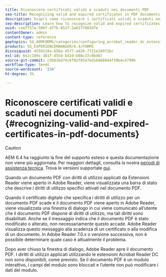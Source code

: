 ```yaml
---
title: Riconoscere certificati validi e scaduti nei documenti PDF
seo-title: Recognizing valid and expired certificates in PDF documents
description: Scopri come riconoscere i certificati validi e scaduti nei documenti PDF.
seo-description: Learn how to recognize valid and expired certificates in PDF documents.
uuid: ceeff57a-586f-4f7b-852f-2a637f003d7e
contentOwner: admin
content-type: reference
geptopics: SG_AEMFORMS/categories/configuring_acrobat_reader_dc_extensions
products: SG_EXPERIENCEMANAGER/6.4/FORMS
discoiquuid: 4559218a-65ba-4577-ad26-7721e28971bc
exl-id: 6e2c109c-381f-455d-bd1d-b08c37c0bd67
source-git-commit: c5b816d74c6f02f85476d16868844f39b4c47996
workflow-type: tm+mt
source-wordcount: '234'
ht-degree: 3%

---
```


# Riconoscere certificati validi e scaduti nei documenti PDF {#recognizing-valid-and-expired-certificates-in-pdf-documents}

>[!CAUTION]
>
>AEM 6.4 ha raggiunto la fine del supporto esteso e questa documentazione non viene più aggiornata. Per maggiori dettagli, consulta la nostra [periodi di assistenza tecnica](https://helpx.adobe.com/it/support/programs/eol-matrix.html). Trova le versioni supportate [qui](https://experienceleague.adobe.com/docs/).

Quando un documento PDF con diritti di utilizzo applicati da Estensioni Reader viene aperto in Adobe Reader, viene visualizzata una barra di stato che descrive i diritti di utilizzo specifici attivati nel documento PDF.

Quando il certificato digitale che specifica i diritti di utilizzo per un documento PDF scade e il documento PDF viene aperto in Adobe Reader, viene visualizzata una finestra di dialogo in cui viene comunicato all’utente che il documento PDF dispone di diritti di utilizzo, ma tali diritti sono disabilitati. Anche se il messaggio indica che il documento PDF è stato modificato o alterato, non necessariamente questo accade. Adobe Reader visualizza questo messaggio alla scadenza di un certificato o alla modifica di un documento. In Adobe Reader 7.0.x o versione successiva, non è possibile determinare quale caso è attualmente il problema.

Dopo aver chiuso la finestra di dialogo, Adobe Reader apre il documento PDF. I diritti di utilizzo applicati utilizzando le estensioni Acrobat Reader DC non sono disponibili, come previsto. Se il documento PDF è un modulo interattivo, i campi del modulo sono bloccati e l’utente non può modificare i dati del modulo.

